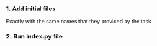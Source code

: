 ### 1. Add initial files
Exactly with the same names that they provided by the task
### 2. Run index.py file
